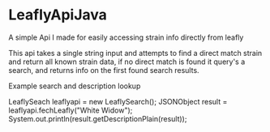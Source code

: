 # LeaflyApiJava
A simple Api I made for easily accessing strain info directly from leafly

  This api takes a single string input and attempts to find a direct match strain and return all known strain data, if no direct match is found it query's a search,
and returns info on the first found search results. 


Example search and description lookup

LeaflySeach leaflyapi = new LeaflySearch();
JSONObject result = leaflyapi.fechLeafly("White Widow");
System.out.println(result.getDescriptionPlain(result));
 
